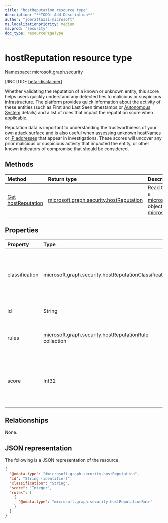 ```yaml
---
title: "hostReputation resource type"
description: "**TODO: Add Description**"
author: "joerattazzi-microsoft"
ms.localizationpriority: medium
ms.prod: "security"
doc_type: resourcePageType
---
```


# hostReputation resource type

Namespace: microsoft.graph.security

[!INCLUDE [beta-disclaimer](../../includes/beta-disclaimer.md)]

Whether validating the reputation of a known or unknown entity, this score helps users quickly understand any detected ties to malicious or suspicious infrastructure. The platform provides quick information about the activity of these entities (such as First and Last Seen timestamps or [Autonomous System](../resources/security-autonomoussystem.md) details) and a list of rules that impact the reputation score when applicable.

Reputation data is important to understanding the trustworthiness of your own attack surface and is also useful when assessing unknown [hostNames](../resources/security-hostname.md) or [IP addresses](../resources/security-ipaddress.md) that appear in investigations. These scores will uncover any prior malicious or suspicious activity that impacted the entity, or other known indicators of compromise that should be considered.

## Methods
|Method|Return type|Description|
|:---|:---|:---|
|[Get hostReputation](../api/security-host-get-reputation.md)|[microsoft.graph.security.hostReputation](../resources/security-hostreputation.md)|Read the properties and relationships of a [microsoft.graph.security.hostReputation](../resources/security-hostreputation.md) object, for a given [microsoft.graph.security.host](../resources/security-host.md).|

## Properties
|Property|Type|Description|
|:---|:---|:---|
|classification|microsoft.graph.security.hostReputationClassification|The calculated reputation of the host. The possible values are: `unknown`, `neutral`, `suspicious`, `malicious`, `unknownFutureValue`.|
|id|String|A system-generated id for this `hostReputation`|
|rules|[microsoft.graph.security.hostReputationRule](../resources/security-hostreputationrule.md) collection|A collection of rules that have been used to calculate the classification and score.|
|score|Int32|The calculated score (0-100) of the requested host. A higher value indicates that this [host](../resources/security-host.md) is more likely to be suspicious or malicious.|

## Relationships
None.

## JSON representation
The following is a JSON representation of the resource.
<!-- {
  "blockType": "resource",
  "keyProperty": "id",
  "@odata.type": "microsoft.graph.security.hostReputation",
  "openType": false
}
-->
``` json
{
  "@odata.type": "#microsoft.graph.security.hostReputation",
  "id": "String (identifier)",
  "classification": "String",
  "score": "Integer",
  "rules": [
    {
      "@odata.type": "microsoft.graph.security.hostReputationRule"
    }
  ]
}
```

